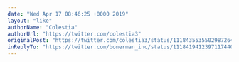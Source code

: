 ```yaml
---
date: "Wed Apr 17 08:46:25 +0000 2019"
layout: "like"
authorName: "Colestia"
authorUrl: "https://twitter.com/colestia3"
originalPost: "https://twitter.com/colestia3/status/1118435535502987264"
inReplyTo: "https://twitter.com/bonerman_inc/status/1118419412397117440"
---
```

